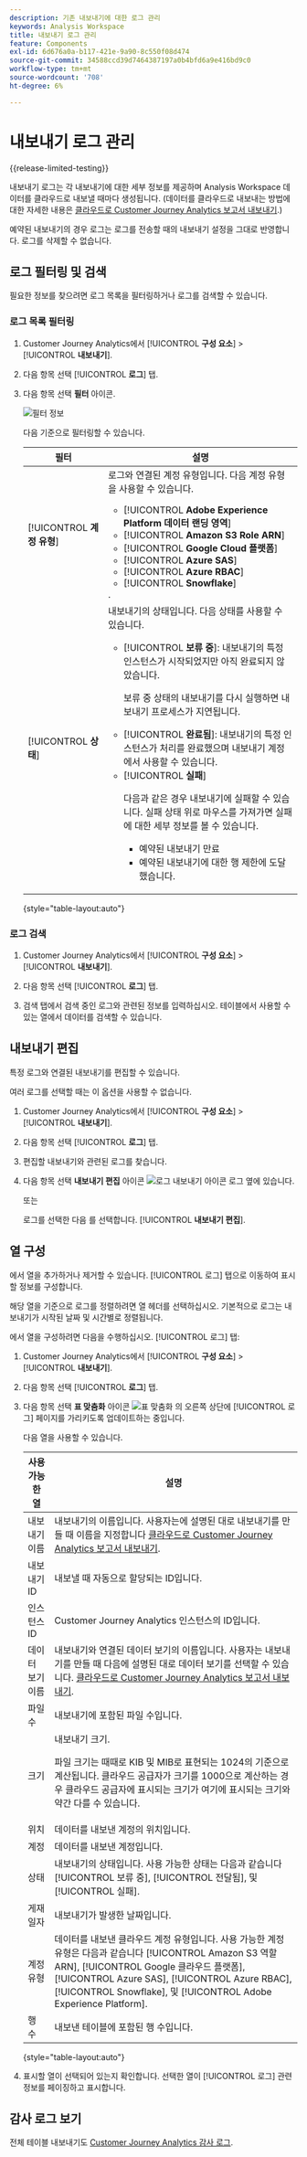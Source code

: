 ```yaml
---
description: 기존 내보내기에 대한 로그 관리
keywords: Analysis Workspace
title: 내보내기 로그 관리
feature: Components
exl-id: 6d676a0a-b117-421e-9a90-8c550f08d474
source-git-commit: 34588ccd39d7464387197a0b4bfd6a9e416bd9c0
workflow-type: tm+mt
source-wordcount: '708'
ht-degree: 6%

---
```


# 내보내기 로그 관리

{{release-limited-testing}}

내보내기 로그는 각 내보내기에 대한 세부 정보를 제공하며 Analysis Workspace 데이터를 클라우드로 내보낼 때마다 생성됩니다. (데이터를 클라우드로 내보내는 방법에 대한 자세한 내용은 [클라우드로 Customer Journey Analytics 보고서 내보내기](/help/analysis-workspace/export/export-cloud.md).)

예약된 내보내기의 경우 로그는 로그를 전송할 때의 내보내기 설정을 그대로 반영합니다. 로그를 삭제할 수 없습니다.

## 로그 필터링 및 검색

필요한 정보를 찾으려면 로그 목록을 필터링하거나 로그를 검색할 수 있습니다.

### 로그 목록 필터링

1. Customer Journey Analytics에서 [!UICONTROL **구성 요소**] > [!UICONTROL **내보내기**].

1. 다음 항목 선택 [!UICONTROL **로그**] 탭.

1. 다음 항목 선택 **필터** 아이콘.

   ![필터 정보](assets/export-log-filters.png)

   다음 기준으로 필터링할 수 있습니다.

   | 필터 | 설명 |
   |---------|----------|
   | [!UICONTROL **계정 유형**] | 로그와 연결된 계정 유형입니다. 다음 계정 유형을 사용할 수 있습니다. <ul><li>[!UICONTROL **Adobe Experience Platform 데이터 랜딩 영역**]</li><li>[!UICONTROL **Amazon S3 Role ARN**]</li><li>[!UICONTROL **Google Cloud 플랫폼**]</li><li>[!UICONTROL **Azure SAS**]</li><li>[!UICONTROL **Azure RBAC**]</li><li>[!UICONTROL **Snowflake**]</li></ul>. |
   | [!UICONTROL **상태**] | 내보내기의 상태입니다. 다음 상태를 사용할 수 있습니다. <ul><li>[!UICONTROL **보류 중**]: 내보내기의 특정 인스턴스가 시작되었지만 아직 완료되지 않았습니다.<p>보류 중 상태의 내보내기를 다시 실행하면 내보내기 프로세스가 지연됩니다.</p></li><li>[!UICONTROL **완료됨**]: 내보내기의 특정 인스턴스가 처리를 완료했으며 내보내기 계정에서 사용할 수 있습니다.</li><li>[!UICONTROL **실패**]<p>다음과 같은 경우 내보내기에 실패할 수 있습니다. 실패 상태 위로 마우스를 가져가면 실패에 대한 세부 정보를 볼 수 있습니다. <ul><li>예약된 내보내기 만료</li><li>예약된 내보내기에 대한 행 제한에 도달했습니다. </li></ul> </p></li></ul> |

   {style="table-layout:auto"}

### 로그 검색

1. Customer Journey Analytics에서 [!UICONTROL **구성 요소**] > [!UICONTROL **내보내기**].

1. 다음 항목 선택 [!UICONTROL **로그**] 탭.

1. 검색 탭에서 검색 중인 로그와 관련된 정보를 입력하십시오. 테이블에서 사용할 수 있는 열에서 데이터를 검색할 수 있습니다.

<!-- removed for MVP: Retry an export You can re-run the export associated with the selected log, using the data as it was on the day the log was originally exported. This is useful when selecting a log that show a failed export or when selecting a log that was accidentally deleted. 

Retrying an export that has a status of Pending will delay the export process.

This option is not available when selecting multiple logs. -->

<!-- 1. In Customer Journey Analytics, select [!UICONTROL **Components**] > [!UICONTROL **Exports**].

1. Select the [!UICONTROL **Logs**] tab, then select a log.

1. Select [!UICONTROL **Retry**]. -->

## 내보내기 편집

특정 로그와 연결된 내보내기를 편집할 수 있습니다.

여러 로그를 선택할 때는 이 옵션을 사용할 수 없습니다.

1. Customer Journey Analytics에서 [!UICONTROL **구성 요소**] > [!UICONTROL **내보내기**].

1. 다음 항목 선택 [!UICONTROL **로그**] 탭.

1. 편집할 내보내기와 관련된 로그를 찾습니다.

1. 다음 항목 선택 **내보내기 편집** 아이콘 ![로그 내보내기 아이콘](assets/export-icon.png) 로그 옆에 있습니다.

   또는

   로그를 선택한 다음 를 선택합니다. [!UICONTROL **내보내기 편집**].

## 열 구성

에서 열을 추가하거나 제거할 수 있습니다. [!UICONTROL 로그] 탭으로 이동하여 표시할 정보를 구성합니다.

해당 열을 기준으로 로그를 정렬하려면 열 헤더를 선택하십시오. 기본적으로 로그는 내보내기가 시작된 날짜 및 시간별로 정렬됩니다.

에서 열을 구성하려면 다음을 수행하십시오. [!UICONTROL 로그] 탭:

1. Customer Journey Analytics에서 [!UICONTROL **구성 요소**] > [!UICONTROL **내보내기**].

1. 다음 항목 선택 [!UICONTROL **로그**] 탭.

1. 다음 항목 선택 **표 맞춤화** 아이콘 ![표 맞춤화](assets/customize-table-icon.png) 의 오른쪽 상단에 [!UICONTROL 로그] 페이지를 가리키도록 업데이트하는 중입니다.

   다음 열을 사용할 수 있습니다.

   | 사용 가능한 열 | 설명 |
   |---------|----------|
   | 내보내기 이름 | 내보내기의 이름입니다. 사용자는에 설명된 대로 내보내기를 만들 때 이름을 지정합니다 [클라우드로 Customer Journey Analytics 보고서 내보내기](/help/analysis-workspace/export/export-cloud.md). |
   | 내보내기 ID | 내보낼 때 자동으로 할당되는 ID입니다. <!-- True? --> |
   | 인스턴스 ID | Customer Journey Analytics 인스턴스의 ID입니다. <!-- True? --> |
   | 데이터 보기 이름 | 내보내기와 연결된 데이터 보기의 이름입니다. 사용자는 내보내기를 만들 때 다음에 설명된 대로 데이터 보기를 선택할 수 있습니다. [클라우드로 Customer Journey Analytics 보고서 내보내기](/help/analysis-workspace/export/export-cloud.md). |
   | 파일 수 | 내보내기에 포함된 파일 수입니다. |
   | 크기 | 내보내기 크기.<p>파일 크기는 때때로 KIB 및 MIB로 표현되는 1024의 기준으로 계산됩니다. 클라우드 공급자가 크기를 1000으로 계산하는 경우 클라우드 공급자에 표시되는 크기가 여기에 표시되는 크기와 약간 다를 수 있습니다.</p> |
   | 위치 | 데이터를 내보낸 계정의 위치입니다. |
   | 계정 | 데이터를 내보낸 계정입니다. |
   | 상태 | 내보내기의 상태입니다. 사용 가능한 상태는 다음과 같습니다 [!UICONTROL 보류 중], [!UICONTROL 전달됨], 및 [!UICONTROL 실패]. |
   | 게재 일자 | 내보내기가 발생한 날짜입니다. |
   | 계정 유형 | 데이터를 내보낸 클라우드 계정 유형입니다. 사용 가능한 계정 유형은 다음과 같습니다 [!UICONTROL Amazon S3 역할 ARN], [!UICONTROL Google 클라우드 플랫폼], [!UICONTROL Azure SAS], [!UICONTROL Azure RBAC], [!UICONTROL Snowflake], 및 [!UICONTROL Adobe Experience Platform]. |
   | 행 수 | 내보낸 테이블에 포함된 행 수입니다. |

   {style="table-layout:auto"}

1. 표시할 열이 선택되어 있는지 확인합니다. 선택한 열이 [!UICONTROL 로그] 관련 정보를 페이징하고 표시합니다.

## 감사 로그 보기

전체 테이블 내보내기도 [Customer Journey Analytics 감사 로그](/help/privacy/audit-log.md). <!-- Need to see what the Component Type for full-table export will be and add it here. Also, under "Event type captured by audit logs" there would be a new event type called "Full-table export". 4 actions would be "Create, Delete, Edit, Export" and "API_Request"? Also information about the locations. Probably have a different component for the location credentials.-->
